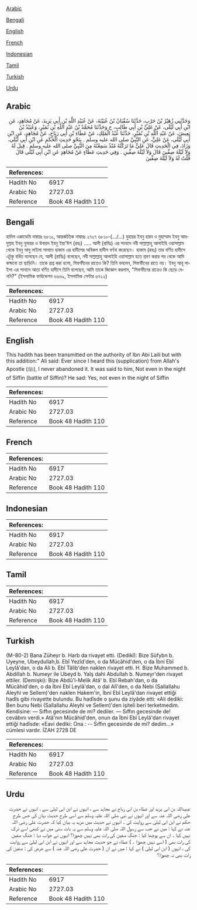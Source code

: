 [Arabic](#arabic)

[Bengali](#bengali)

[English](#english)

[French](#french)

[Indonesian](#indonesian)

[Tamil](#tamil)

[Turkish](#turkish)

[Urdu](#urdu)

## Arabic


<div dir="rtl" lang="ar" style={{fontSize:'larger',backgroundColor:'#f8f9fa',padding:20}}>
وَحَدَّثَنِي زُهَيْرُ بْنُ حَرْبٍ، حَدَّثَنَا سُفْيَانُ بْنُ عُيَيْنَةَ، عَنْ عُبَيْدِ اللَّهِ بْنِ أَبِي يَزِيدَ، عَنْ مُجَاهِدٍ، عَنِ ابْنِ أَبِي لَيْلَى، عَنْ عَلِيِّ بْنِ أَبِي طَالِبٍ، ح وَحَدَّثَنَا مُحَمَّدُ بْنُ عَبْدِ اللَّهِ بْنِ نُمَيْرٍ، وَعُبَيْدُ بْنُ يَعِيشَ، عَنْ عَبْدِ اللَّهِ بْنِ نُمَيْرٍ، حَدَّثَنَا عَبْدُ الْمَلِكِ، عَنْ عَطَاءِ بْنِ أَبِي رَبَاحٍ، عَنْ مُجَاهِدٍ، عَنِ ابْنِ أَبِي لَيْلَى، عَنْ عَلِيٍّ، عَنِ النَّبِيِّ صلى الله عليه وسلم ‏.‏ بِنَحْوِ حَدِيثِ الْحَكَمِ عَنِ ابْنِ أَبِي لَيْلَى، وَزَادَ، فِي الْحَدِيثِ قَالَ عَلِيٌّ مَا تَرَكْتُهُ مُنْذُ سَمِعْتُهُ مِنَ النَّبِيِّ صلى الله عليه وسلم ‏.‏ قِيلَ لَهُ وَلاَ لَيْلَةَ صِفِّينَ قَالَ وَلاَ لَيْلَةَ صِفِّينِ ‏.‏ وَفِي حَدِيثِ عَطَاءٍ عَنْ مُجَاهِدٍ عَنِ ابْنِ أَبِي لَيْلَى قَالَ قُلْتُ لَهُ وَلاَ لَيْلَةَ صِفِّينَ
</div>
<div style={{backgroundColor:'#f8f9fa',padding:20, marginBottom: 10}}><table> <thead> <tr> <th>References:</th> <th></th> </tr> </thead> <tbody><tr><td>Hadith No</td><td>6917</td></tr><tr><td>Arabic No</td><td>2727.03</td></tr><tr><td>Reference</td><td>Book 48 Hadith 110</td></tr></tbody></table></div>

## Bengali


<div dir="ltr" lang="bn" style={{fontSize:'larger',backgroundColor:'#f8f9fa',padding:20}}>
হাদিস একাডেমি নাম্বারঃ ৬৮১০, আন্তর্জাতিক নাম্বারঃ ২৭২৭ ৬৮১০-(.../...) যুহায়র ইবনু হারব ও মুহাম্মাদ ইবনু আবদুল্লাহ ইবনু নুমায়র ও উবায়দ ইবনু ইয়া’ঈশ (রহঃ) ..... আলী (রাযিঃ) এর সানাদে নবী সাল্লাল্লাহু আলাইহি ওয়াসাল্লাম থেকে ইবনু আবু লাইলা সানাদে হাকাম এর হাদীসের অবিকল হাদীস বর্ণনা করেছেন। হাকাম (রহঃ) তার বর্ণিত হাদীসে এটুকু বর্ধিত বলেছেন যে, আলী (রাযিঃ) বলেছেন, নবী সাল্লাল্লাহু আলাইহি ওয়াসাল্লাম হতে শ্রবণ করার পর থেকে আমি কক্ষনো তা ছাড়িনি। তাকে প্রশ্ন করা হলো, সিফফীনের রাতেও কি? তিনি বললেন, সিফফীনের রাতে নয়। ইবনু আবূ লাইলা এর সানাদে আতা বর্ণিত হাদীসে তিনি বলেছেন, আমি তাকে জিজ্ঞেস করলাম, "সিফফীনের রাত্রেও কি ছেড়ে দেননি?" (ইসলামিক ফাউন্ডেশন ৬৬৬৯, ইসলামিক সেন্টার ৬৭২২)
</div>
<div style={{backgroundColor:'#f8f9fa',padding:20, marginBottom: 10}}><table> <thead> <tr> <th>References:</th> <th></th> </tr> </thead> <tbody><tr><td>Hadith No</td><td>6917</td></tr><tr><td>Arabic No</td><td>2727.03</td></tr><tr><td>Reference</td><td>Book 48 Hadith 110</td></tr></tbody></table></div>

## English


<div dir="ltr" lang="en" style={{fontSize:'larger',backgroundColor:'#f8f9fa',padding:20}}>
This hadith has been transmitted on the authority of Ibn Abi Laili but with this addition:" Ali said: Ever since I heard this (supplication) from Allah's Apostle (ﷺ), I never abandoned it. It was said to him, Not even in the night of Siffin (battle of Siffin)? He sad: Yes, not even in the night of Siffin
</div>
<div style={{backgroundColor:'#f8f9fa',padding:20, marginBottom: 10}}><table> <thead> <tr> <th>References:</th> <th></th> </tr> </thead> <tbody><tr><td>Hadith No</td><td>6917</td></tr><tr><td>Arabic No</td><td>2727.03</td></tr><tr><td>Reference</td><td>Book 48 Hadith 110</td></tr></tbody></table></div>

## French


<div dir="ltr" lang="fr" style={{fontSize:'larger',backgroundColor:'#f8f9fa',padding:20}}>

</div>
<div style={{backgroundColor:'#f8f9fa',padding:20, marginBottom: 10}}><table> <thead> <tr> <th>References:</th> <th></th> </tr> </thead> <tbody><tr><td>Hadith No</td><td>6917</td></tr><tr><td>Arabic No</td><td>2727.03</td></tr><tr><td>Reference</td><td>Book 48 Hadith 110</td></tr></tbody></table></div>

## Indonesian


<div dir="ltr" lang="id" style={{fontSize:'larger',backgroundColor:'#f8f9fa',padding:20}}>

</div>
<div style={{backgroundColor:'#f8f9fa',padding:20, marginBottom: 10}}><table> <thead> <tr> <th>References:</th> <th></th> </tr> </thead> <tbody><tr><td>Hadith No</td><td>6917</td></tr><tr><td>Arabic No</td><td>2727.03</td></tr><tr><td>Reference</td><td>Book 48 Hadith 110</td></tr></tbody></table></div>

## Tamil


<div dir="ltr" lang="ta" style={{fontSize:'larger',backgroundColor:'#f8f9fa',padding:20}}>

</div>
<div style={{backgroundColor:'#f8f9fa',padding:20, marginBottom: 10}}><table> <thead> <tr> <th>References:</th> <th></th> </tr> </thead> <tbody><tr><td>Hadith No</td><td>6917</td></tr><tr><td>Arabic No</td><td>2727.03</td></tr><tr><td>Reference</td><td>Book 48 Hadith 110</td></tr></tbody></table></div>

## Turkish


<div dir="ltr" lang="tr" style={{fontSize:'larger',backgroundColor:'#f8f9fa',padding:20}}>
(M-80-2) Bana Züheyr b. Harb da rivayet etti. (Dedikî): Bize Süfybn b. Uyeyne, Ubeydullah,b. Ebî Yezîd'den, o da Mücâhid'den, o da İbni Ebî Leylâ'dan, o da Ali b. Ebî Tâlib'den naklen rivayet etti. H. Bize Muhammed b. Abdillah b. Numeyr ile Ubeyd b. Yaîş dahi Abdullah b. Numeyr'den rivayet ettiler. (Demişki): Bize Abdû'l-Melik Atâ' b. Ebî Rebah'dan, o da Mücâhid'den, o da İbni Ebî Leylâ'dan, o dal Alî'den, o da Nebi (Sallallahu Aleyhi ve Sellem)'den naklen Hakem'in, İbni Ebî Leylâ'dan rivayet ettiği hadîs gibi rivayette bulundu. Bu hadîsde o şunu da ziyâde etti: «Ali dediki: Ben bunu Nebi (Sallallahu Aleyhi ve Sellem)'den işiteli beri terketmedim. Kendisine: — Sıffın gecesinde de mi? dediler. — Sıffın gecesinde de! cevâbını verdi.» Atâ'nın Mücâhid'den, onun da İbni Ebî Leylâ'dan rivayet ettiği hadîsde: «Eavi dediki: Ona : -- Sıffın gecesinde de mi? dedim...» cümlesi vardır. İZAH 2728 DE
</div>
<div style={{backgroundColor:'#f8f9fa',padding:20, marginBottom: 10}}><table> <thead> <tr> <th>References:</th> <th></th> </tr> </thead> <tbody><tr><td>Hadith No</td><td>6917</td></tr><tr><td>Arabic No</td><td>2727.03</td></tr><tr><td>Reference</td><td>Book 48 Hadith 110</td></tr></tbody></table></div>

## Urdu


<div dir="rtl" lang="ur" style={{fontSize:'larger',backgroundColor:'#f8f9fa',padding:20}}>
عبیداللہ بن ابی یزید اور عطاء بن ابی رباح نے مجاہد سے ، انہوں نے ابن ابی لیلیٰ سے ، انہوں نے حضرت علی رضی اللہ عنہ سے اور انہوں نے نبی صلی اللہ علیہ وسلم سے اسی طرح حدیث بیان کی جس طرح حکم نے ابن ابی لیلیٰ سے روایت کی ۔ انہوں نے حدیث میں مزید یہ بیان کیا کہ حضرت علی رضی اللہ عنہ نے کہا : میں نے جب سے رسول اللہ صلی اللہ علیہ وسلم سے یہ بات سنی میں نے کبھی اسے ترک نہیں کیا ۔ ان سے پوچھا کیا : جنگ صفین کی رات بھی نہیں چھوڑا؟ انہوں نے جواب دیا : جنگ صفین کی رات بھی ( اسے نہیں چھوڑا ۔ ) عطاء نے جو حدیث مجاہد سے اور انہوں نے ابن ابی لیلیٰ سے روایت کی ، انہوں ( ابن ابی لیلیٰ ) نے کہا : میں نے ان ( حضرت علی رضی اللہ عنہ ) سے عرض کی : صفین کی رات بھی نہ چھوڑا؟
</div>
<div style={{backgroundColor:'#f8f9fa',padding:20, marginBottom: 10}}><table> <thead> <tr> <th>References:</th> <th></th> </tr> </thead> <tbody><tr><td>Hadith No</td><td>6917</td></tr><tr><td>Arabic No</td><td>2727.03</td></tr><tr><td>Reference</td><td>Book 48 Hadith 110</td></tr></tbody></table></div>